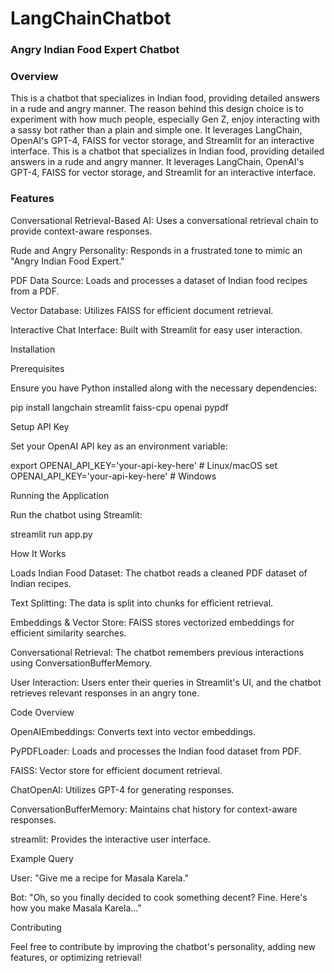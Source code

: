 # LangChainChatbot

### Angry Indian Food Expert Chatbot

### Overview

This is a chatbot that specializes in Indian food, providing detailed answers in a rude and angry manner. The reason behind this design choice is to experiment with how much people, especially Gen Z, enjoy interacting with a sassy bot rather than a plain and simple one. It leverages LangChain, OpenAI's GPT-4, FAISS for vector storage, and Streamlit for an interactive interface.
This is a chatbot that specializes in Indian food, providing detailed answers in a rude and angry manner. It leverages LangChain, OpenAI's GPT-4, FAISS for vector storage, and Streamlit for an interactive interface.

### Features

Conversational Retrieval-Based AI: Uses a conversational retrieval chain to provide context-aware responses.

Rude and Angry Personality: Responds in a frustrated tone to mimic an "Angry Indian Food Expert."

PDF Data Source: Loads and processes a dataset of Indian food recipes from a PDF.

Vector Database: Utilizes FAISS for efficient document retrieval.

Interactive Chat Interface: Built with Streamlit for easy user interaction.

Installation

Prerequisites

Ensure you have Python installed along with the necessary dependencies:

pip install langchain streamlit faiss-cpu openai pypdf

Setup API Key

Set your OpenAI API key as an environment variable:

export OPENAI_API_KEY='your-api-key-here'  # Linux/macOS
set OPENAI_API_KEY='your-api-key-here'  # Windows

Running the Application

Run the chatbot using Streamlit:

streamlit run app.py

How It Works

Loads Indian Food Dataset: The chatbot reads a cleaned PDF dataset of Indian recipes.

Text Splitting: The data is split into chunks for efficient retrieval.

Embeddings & Vector Store: FAISS stores vectorized embeddings for efficient similarity searches.

Conversational Retrieval: The chatbot remembers previous interactions using ConversationBufferMemory.

User Interaction: Users enter their queries in Streamlit's UI, and the chatbot retrieves relevant responses in an angry tone.

Code Overview

OpenAIEmbeddings: Converts text into vector embeddings.

PyPDFLoader: Loads and processes the Indian food dataset from PDF.

FAISS: Vector store for efficient document retrieval.

ChatOpenAI: Utilizes GPT-4 for generating responses.

ConversationBufferMemory: Maintains chat history for context-aware responses.

streamlit: Provides the interactive user interface.

Example Query

User: "Give me a recipe for Masala Karela."

Bot: "Oh, so you finally decided to cook something decent? Fine. Here's how you make Masala Karela..."

Contributing

Feel free to contribute by improving the chatbot's personality, adding new features, or optimizing retrieval!
